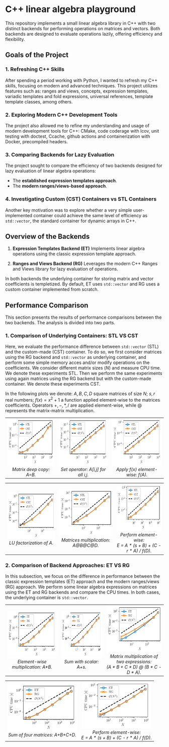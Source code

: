 
# C++ linear algebra playground

This repository implements a small linear algebra library in C++ with two distinct backends for performing operations on matrices and vectors. Both backends are designed to evaluate operations lazily, offering efficiency and flexibility.


## Goals of the Project

### 1. Refreshing C++ Skills
After spending a period working with Python, I wanted to refresh my C++ skills, focusing on modern and advanced techniques. This project utilizes features such as: ranges and views, concepts, expression templates, variadic templates and fold expressions, universal references, template template classes, among others.

### 2. Exploring Modern C++ Development Tools
The project also allowed me to refine my understanding and usage of modern development tools for C++: CMake, code coderage with lcov, unit testing with doctest, Ccache, github actions and containerization with Docker, precompiled headers.

### 3. Comparing Backends for Lazy Evaluation
The project sought to compare the efficiency of two backends designed for lazy evaluation of linear algebra operations:

- The **established expression templates approach**.
- The **modern ranges/views-based approach**.

### 4. Investigating Custom (CST) Containers vs STL Containers
Another key motivation was to explore whether a very simple user-implemented container could achieve the same level of efficiency as `std::vector`, the standard container for dynamic arrays in C++.


## Overview of the Backends

1. **Expression Templates Backend (ET)**
Implements linear algebra operations using the classic expression template approach.

2. **Ranges and Views Backend (RG)**
Leverages the modern C++ Ranges and Views library for lazy evaluation of operations.
   
In both backends the underlying container for storing matrix and vector coefficients is templetized. By default, ET uses `std::vector` and RG uses a custom container implemented from scratch. 

## Performance Comparison
This section presents the results of performance comparisons between the two backends. The analysis is divided into two parts.

### 1. **Comparison of Underlying Containers: STL VS CST**
Here, we evaluate the performance difference between `std::vector` (STL) and the custom-made (CST) container. To do so, we first consider matrices using the RG backend and `std::vector` as underlying container, and perform some simple memory acces and/or modify operations on the coefficients. We consider different matrix sizes ($N$) and measure CPU time. We denote these experiments STL. Then we perform the same experiments using again matrices using the RG backend but with the custom-made container. We denote these experiments CST.

In the following plots we denote: $A,B,C,D$ square matrices of size $N$; $s,r$ real numbers; $f(x)=x^2+1$ a function applied element-wise to the matrices coefficients. Operators $+,-,*,/$ are applied element-wise, while $@$ represents the matrix-matrix multiplication.

<div align="center">

<style>
  table {
    border-collapse: collapse;
    border: none;
    width: 100%;
  }
  td {
    border: none;
    text-align: center;
    valign: top;
  }
  img {
    height: 150px;
  }
</style>

<table>
  <tr>
    <td>
    <img src="./benchmarks/results/copy_matrix.png"/><br>
    <em>Matrix deep copy: A=B.</em>
    </td>
    <td>
    <img src="./benchmarks/results/set_operator.png"/><br>
    <em>Set operator: A[i,j] for all i,j.</em>
    </td>
    <td>
    <img src="./benchmarks/results/apply_inplace_fun.png"/><br>
    <em>Apply f(x) element-wise: f(A).</em>
    </td>
  </tr>
</table>
<table>
  <tr>
    <td>
    <img src="./benchmarks/results/LU_factorization.png"/><br>
    <em>LU factorization of A.</em>
    </td>
    <td>
    <img src="./benchmarks/results/mult_four_mat.png"/><br>
    <em>Matrices multiplication: A@B@C@D.</em>
    </td>
    <td>
    <img src="./benchmarks/results/long_op_1.png"/><br>
    <em>Perform element-wise:<br>E = A * (s + B) + (C - r * A) / f(D).</em>
    </td>
  </tr>
</table>

</div>

### 2. **Comparison of Backend Approaches: ET VS RG**
In this subsection, we focus on the difference in performance between the classic expression templates (ET) approach and the modern ranges/views (RG) approach. We perform some linear algebra expressions on matrices using the ET and RG backends and compare the CPU times. In both cases, the underlying container is `std::vector`.


<table>
  <tr>
    <td>
    <img src="./benchmarks/results/mult_elwise_two_mat.png"/><br>
    <em>Element-wise multiplication: A*B.</em>
    </td>
    <td>
    <img src="./benchmarks/results/mult_with_scalar.png"/><br>
    <em>Sum with scalar: A+s.</em>
    </td>
    <td>
    <img src="./benchmarks/results/mult_two_expr.png"/><br>
    <em>Matrix multiplication of two expressions:<br>(A * B + C * D) @ (B * C - D * A).</em>
    </td>
  </tr>
</table>
<table>
  <tr>
    <td>
    <img src="./benchmarks/results/sum_four_mat.png"/><br>
    <em>Sum of four matrices: A+B+C+D.</em>
    </td>
    <td>
    <img src="./benchmarks/results/long_op_2.png"/><br>
    <em>Perform element-wise:<br>E = A * (s + B) + (C - r * A) / f(D).</em>
    </td>
  </tr>
</table>
